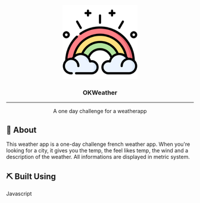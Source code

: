 <p align="center">
  <a href="" rel="noopener">
 <img width=200px height=200px src="./images/3026240-weather/png/008-rainbow.png" alt="Project logo"></a>
</p>

<h3 align="center">OKWeather</h3>

---

<p align="center"> A one day challenge for a weatherapp
    <br> 
</p>


## 🧐 About <a name = "about"></a>

This weather app is a one-day challenge french weather app.
When you're looking for a city, it gives you the temp, the feel likes temp, the wind and a description of the weather.
All informations are displayed in metric system.



## ⛏️ Built Using <a name = "built_using"></a>

Javascript

